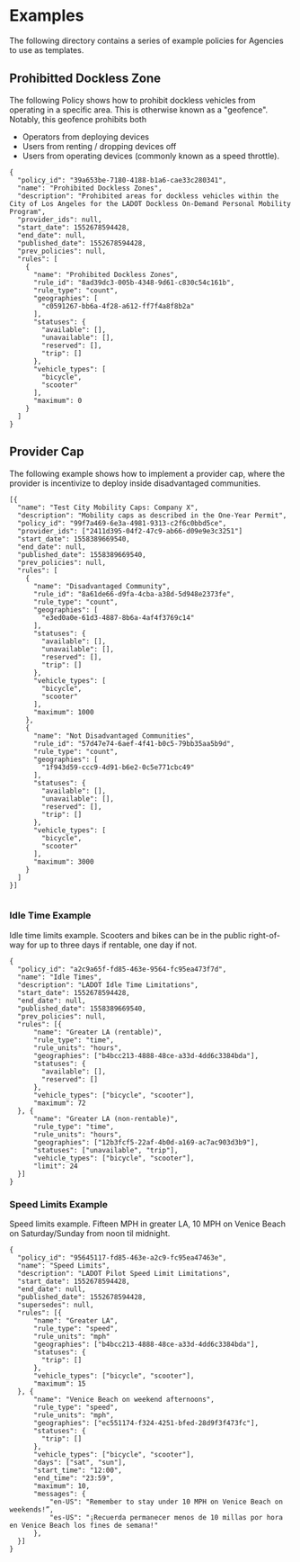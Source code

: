 # Examples
The following directory contains a series of example policies for Agencies to use as templates. 

## Prohibitted Dockless Zone

The following Policy shows how to prohibit dockless vehicles from operating in a specific area. This is otherwise known as a "geofence". Notably, this geofence prohibits both 

* Operators from deploying devices 
* Users from renting / dropping devices off 
* Users from operating devices (commonly known as a speed throttle). 

```
{
  "policy_id": "39a653be-7180-4188-b1a6-cae33c280341",
  "name": "Prohibited Dockless Zones",
  "description": "Prohibited areas for dockless vehicles within the City of Los Angeles for the LADOT Dockless On-Demand Personal Mobility Program",
  "provider_ids": null,
  "start_date": 1552678594428,
  "end_date": null,
  "published_date": 1552678594428,
  "prev_policies": null,
  "rules": [
    {
      "name": "Prohibited Dockless Zones",
      "rule_id": "8ad39dc3-005b-4348-9d61-c830c54c161b",
      "rule_type": "count",
      "geographies": [
        "c0591267-bb6a-4f28-a612-ff7f4a8f8b2a"
      ],
      "statuses": {
        "available": [],
        "unavailable": [],
        "reserved": [],
        "trip": []
      },
      "vehicle_types": [
        "bicycle",
        "scooter"
      ],
      "maximum": 0
    }
  ]
}
```
## Provider Cap 

The following example shows how to implement a provider cap, where the provider is incentivize to deploy inside disadvantaged communities. 
``` 
[{
  "name": "Test City Mobility Caps: Company X",
  "description": "Mobility caps as described in the One-Year Permit",
  "policy_id": "99f7a469-6e3a-4981-9313-c2f6c0bbd5ce",
  "provider_ids": ["2411d395-04f2-47c9-ab66-d09e9e3c3251"]
  "start_date": 1558389669540,
  "end_date": null,
  "published_date": 1558389669540,
  "prev_policies": null,
  "rules": [
    {
      "name": "Disadvantaged Community",
      "rule_id": "8a61de66-d9fa-4cba-a38d-5d948e2373fe",
      "rule_type": "count",
      "geographies": [
        "e3ed0a0e-61d3-4887-8b6a-4af4f3769c14"
      ],
      "statuses": {
        "available": [],
        "unavailable": [],
        "reserved": [],
        "trip": []
      },
      "vehicle_types": [
        "bicycle",
        "scooter"
      ],
      "maximum": 1000
    },
    {
      "name": "Not Disadvantaged Communities",
      "rule_id": "57d47e74-6aef-4f41-b0c5-79bb35aa5b9d",
      "rule_type": "count",
      "geographies": [
        "1f943d59-ccc9-4d91-b6e2-0c5e771cbc49"
      ],
      "statuses": {
        "available": [],
        "unavailable": [],
        "reserved": [],
        "trip": []
      },
      "vehicle_types": [
        "bicycle",
        "scooter"
      ],
      "maximum": 3000
    }
  ]
}]


```

### Idle Time Example

Idle time limits example. Scooters and bikes can be in the public right-of-way for up to three days if rentable, one day if not.

```
{
  "policy_id": "a2c9a65f-fd85-463e-9564-fc95ea473f7d",
  "name": "Idle Times",
  "description": "LADOT Idle Time Limitations",
  "start_date": 1552678594428,
  "end_date": null,
  "published_date": 1558389669540,
  "prev_policies": null,
  "rules": [{
      "name": "Greater LA (rentable)",
      "rule_type": "time",
      "rule_units": "hours",
      "geographies": ["b4bcc213-4888-48ce-a33d-4dd6c3384bda"],
      "statuses": {
        "available": [],
        "reserved": []
      },
      "vehicle_types": ["bicycle", "scooter"],
      "maximum": 72
  }, {
      "name": "Greater LA (non-rentable)",
      "rule_type": "time",
      "rule_units": "hours",
      "geographies": ["12b3fcf5-22af-4b0d-a169-ac7ac903d3b9"],
      "statuses": ["unavailable", "trip"],
      "vehicle_types": ["bicycle", "scooter"],
      "limit": 24
  }]
}
```

### Speed Limits Example

Speed limits example. Fifteen MPH in greater LA, 10 MPH on Venice Beach on Saturday/Sunday from noon til midnight.

```
{
  "policy_id": "95645117-fd85-463e-a2c9-fc95ea47463e",
  "name": "Speed Limits",
  "description": "LADOT Pilot Speed Limit Limitations",
  "start_date": 1552678594428,
  "end_date": null,
  "published_date": 1552678594428,
  "supersedes": null,
  "rules": [{
      "name": "Greater LA",
      "rule_type": "speed",
      "rule_units": "mph"
      "geographies": ["b4bcc213-4888-48ce-a33d-4dd6c3384bda"],
      "statuses": {
        "trip": []
      },
      "vehicle_types": ["bicycle", "scooter"],
      "maximum": 15
  }, {
      "name": "Venice Beach on weekend afternoons",
      "rule_type": "speed",
      "rule_units": "mph",
      "geographies": ["ec551174-f324-4251-bfed-28d9f3f473fc"],
      "statuses": {
        "trip": []
      },
      "vehicle_types": ["bicycle", "scooter"],
      "days": ["sat", "sun"],
      "start_time": "12:00",
      "end_time": "23:59",
      "maximum": 10,
      "messages": {
          "en-US": "Remember to stay under 10 MPH on Venice Beach on weekends!”,
          "es-US": "¡Recuerda permanecer menos de 10 millas por hora en Venice Beach los fines de semana!"
      },
  }]
}
```

